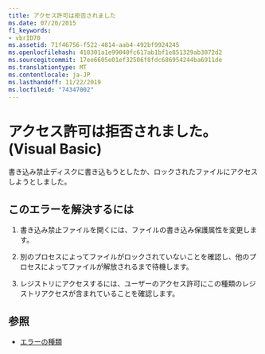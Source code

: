 ```yaml
---
title: アクセス許可は拒否されました
ms.date: 07/20/2015
f1_keywords:
- vbrID70
ms.assetid: 71f46756-f522-4814-aab4-492bf9924245
ms.openlocfilehash: 410301a1e99040fc617ab1bf1e851329ab3072d2
ms.sourcegitcommit: 17ee6605e01ef32506f8fdc686954244ba6911de
ms.translationtype: MT
ms.contentlocale: ja-JP
ms.lasthandoff: 11/22/2019
ms.locfileid: "74347002"
---
```

# <a name="permission-denied-visual-basic"></a>アクセス許可は拒否されました。(Visual Basic)
書き込み禁止ディスクに書き込もうとしたか、ロックされたファイルにアクセスしようとしました。  
  
## <a name="to-correct-this-error"></a>このエラーを解決するには  
  
1. 書き込み禁止ファイルを開くには、ファイルの書き込み保護属性を変更します。  
  
2. 別のプロセスによってファイルがロックされていないことを確認し、他のプロセスによってファイルが解放されるまで待機します。  
  
3. レジストリにアクセスするには、ユーザーのアクセス許可にこの種類のレジストリアクセスが含まれていることを確認します。  
  
## <a name="see-also"></a>参照

- [エラーの種類](../../../visual-basic/programming-guide/language-features/error-types.md)
